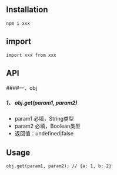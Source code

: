 ## Installation
```
npm i xxx
```

## import
```
import xxx from xxx
```

## API

####一、obj
##### 1、 obj.get(param1, param2)
- param1 必填，String类型
- param2 必填，Boolean类型
- 返回值：undefined|false



## Usage
```
obj.get(param1, param2); // {a: 1, b: 2}
```
